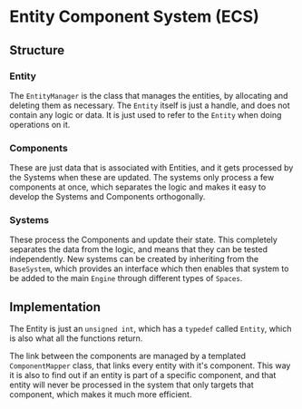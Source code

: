 # Entity Component System (ECS)

## Structure

### Entity

The `EntityManager` is the class that manages the entities, by allocating and
deleting them as necessary. The `Entity` itself is just a handle, and does not
contain any logic or data. It is just used to refer to the `Entity` when doing
operations on it.

### Components

These are just data that is associated with Entities, and it gets processed
by the Systems when these are updated. The systems only process a few components
at once, which separates the logic and makes it easy to develop the Systems and
Components orthogonally. 

### Systems

These process the Components and update their state. This completely separates
the data from the logic, and means that they can be tested independently. New
systems can be created by inheriting from the `BaseSystem`, which provides an
interface which then enables that system to be added to the main `Engine`
through different types of `Spaces`.

## Implementation

The Entity is just an `unsigned int`, which has a `typedef` called `Entity`,
which is also what all the functions return. 

The link between the components are managed by a templated `ComponentMapper`
class, that links every entity with it's component. This way it is also to find
out if an entity is part of a specific component, and that entity will never be
processed in the system that only targets that component, which makes it much
more efficient.
